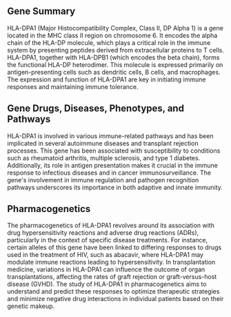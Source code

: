 ## Gene Summary
HLA-DPA1 (Major Histocompatibility Complex, Class II, DP Alpha 1) is a gene located in the MHC class II region on chromosome 6. It encodes the alpha chain of the HLA-DP molecule, which plays a critical role in the immune system by presenting peptides derived from extracellular proteins to T cells. HLA-DPA1, together with HLA-DPB1 (which encodes the beta chain), forms the functional HLA-DP heterodimer. This molecule is expressed primarily on antigen-presenting cells such as dendritic cells, B cells, and macrophages. The expression and function of HLA-DPA1 are key in initiating immune responses and maintaining immune tolerance.

## Gene Drugs, Diseases, Phenotypes, and Pathways
HLA-DPA1 is involved in various immune-related pathways and has been implicated in several autoimmune diseases and transplant rejection processes. This gene has been associated with susceptibility to conditions such as rheumatoid arthritis, multiple sclerosis, and type 1 diabetes. Additionally, its role in antigen presentation makes it crucial in the immune response to infectious diseases and in cancer immunosurveillance. The gene's involvement in immune regulation and pathogen recognition pathways underscores its importance in both adaptive and innate immunity.

## Pharmacogenetics
The pharmacogenetics of HLA-DPA1 revolves around its association with drug hypersensitivity reactions and adverse drug reactions (ADRs), particularly in the context of specific disease treatments. For instance, certain alleles of this gene have been linked to differing responses to drugs used in the treatment of HIV, such as abacavir, where HLA-DPA1 may modulate immune reactions leading to hypersensitivity. In transplantation medicine, variations in HLA-DPA1 can influence the outcome of organ transplantations, affecting the rates of graft rejection or graft-versus-host disease (GVHD). The study of HLA-DPA1 in pharmacogenetics aims to understand and predict these responses to optimize therapeutic strategies and minimize negative drug interactions in individual patients based on their genetic makeup.